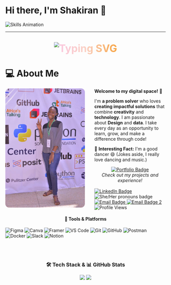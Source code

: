 # Hi there, I'm Shakiran 👋


  <img src="assets/kiran.png" alt="Skills Animation" width="1280"/>

---

<p align="center" style="font-size: 2.0rem; background: linear-gradient(90deg, #a18cd1 0%, #fbc2eb 25%, #fad0c4 50%, #f7971e 75%, #84fab0 100%); -webkit-background-clip: text; -webkit-text-fill-color: transparent; font-weight: bold;">
    <img src="https://readme-typing-svg.demolab.com?font=Fira+Code&size=24&pause=1000&color=A18CD1&center=true&vCenter=true&width=435&lines=Dev+Kiran;A+Software+Engineer;Web+Developer;AI+%7C+ML+Enthusiast;Open+Source+Contributor;Lifelong+Learner;Data+Scientist" alt="Typing SVG" />
</p>
   
# 💻 About Me

<div align="center">
<img align="left" src="assets/me.jpg" alt="Innovation Illustration" width="250" style="border-radius: 12px; margin-right: 30px; margin-bottom: 20px;" />

<div align="left">

**Welcome to my digital space!** 🚀

I'm **a problem solver** who loves **creating impactful solutions** that combine **creativity** and **technology**. I am passionate about **Design** and **data**.
I take every day as an opportunity to learn, grow, and make a difference through code!

🌟 **Interesting Fact:** I'm a good dancer 😄 (Jokes aside, I really love dancing and music.)

<div align="center">
<a href="https://dev-kiran-portfolio.vercel.app/" target="_blank">
    <img src="https://img.shields.io/badge/-View%20My%20Portfolio-6a11cb?style=for-the-badge&logo=internet-explorer&logoColor=black" alt="Portfolio Badge"/>
</a>
<br>
<em>Check out my projects and experience!</em>
</div> <br>
<a href="https://www.linkedin.com/">
    <img src="https://img.shields.io/badge/-Connect_on_LinkedIn-0077B5?style=flat-square&logo=linkedin&logoColor=white" alt="LinkedIn Badge"/>
</a>
 <img src="https://img.shields.io/badge/She%2FHer-ff69b4?style=flat-square" alt="She/Her pronouns badge"/>
 <a href="mailto:shakirannannyombi@gmail.com">
    <img src="https://img.shields.io/badge/-shakirannannyombi@gmail.com-D14836?style=flat-square&logo=gmail&logoColor=white" alt="Email Badge"/>
</a>
<a href="mailto:devkiran256@gmail.com">
    <img src="https://img.shields.io/badge/-devkiran256@gmail.com-D14836?style=flat-square&logo=gmail&logoColor=white" alt="Email Badge 2"/>
</a>
<img src="https://komarev.com/ghpvc/?username=Shakiran-Nannyombi&color=blue" alt="Profile Views"/>
</div>

#### 🚀 Tools & Platforms

<p align="left">
    <!-- Design Tools -->
    <img src="https://img.shields.io/badge/Figma-FF7262?style=for-the-badge&logo=figma&logoColor=white" alt="Figma"/>
    <img src="https://img.shields.io/badge/Canva-00C4CC?style=for-the-badge&logo=canva&logoColor=white" alt="Canva"/>
    <img src="https://img.shields.io/badge/Framer-0055FF?style=for-the-badge&logo=framer&logoColor=white" alt="Framer"/>
    <!-- Development Tools -->
    <img src="https://img.shields.io/badge/VS%20Code-007ACC?style=for-the-badge&logo=visualstudiocode&logoColor=white" alt="VS Code"/>
    <img src="https://img.shields.io/badge/Git-F05032?style=for-the-badge&logo=git&logoColor=white" alt="Git"/>
    <img src="https://img.shields.io/badge/GitHub-181717?style=for-the-badge&logo=github&logoColor=white" alt="GitHub"/>
    <img src="https://img.shields.io/badge/Postman-FF6C37?style=for-the-badge&logo=postman&logoColor=white" alt="Postman"/>
    <img src="https://img.shields.io/badge/Docker-2496ED?style=for-the-badge&logo=docker&logoColor=white" alt="Docker"/>
    <!-- Collaboration & Productivity -->
    <img src="https://img.shields.io/badge/Slack-4A154B?style=for-the-badge&logo=slack&logoColor=white" alt="Slack"/>
    <img src="https://img.shields.io/badge/Notion-000000?style=for-the-badge&logo=notion&logoColor=white" alt="Notion"/>
</p>
<br><br>
<div align="center">
  <h3>🛠️ Tech Stack & 📊 GitHub Stats</h3>
  <img src="https://github-readme-stats.vercel.app/api/top-langs/?username=Shakiran-Nannyombi&layout=compact&theme=radical&hide_border=true" width="45%" />
  <img src="https://github-readme-stats.vercel.app/api?username=Shakiran-Nannyombi&show_icons=true&theme=radical&hide_border=true" width="45%" />
</div>
